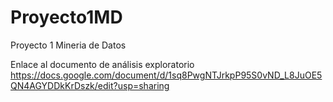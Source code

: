 # Proyecto1MD
Proyecto 1 Mineria de Datos 


Enlace al documento de análisis exploratorio
https://docs.google.com/document/d/1sq8PwgNTJrkpP95S0vND_L8JuOE5QN4AGYDDkKrDszk/edit?usp=sharing


